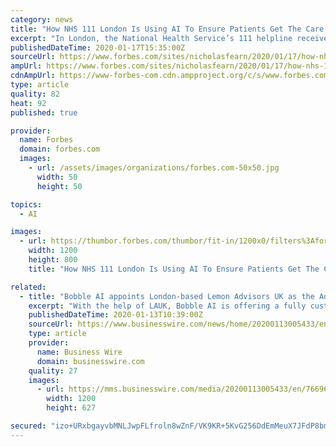 ```yaml
---
category: news
title: "How NHS 111 London Is Using AI To Ensure Patients Get The Care They Need Urgently"
excerpt: "In London, the National Health Service’s 111 helpline receives up to 32,000 urgent calls every week. Here's how AI is helping the organisation deliver urgent medical health accurately and quickly."
publishedDateTime: 2020-01-17T15:35:00Z
sourceUrl: https://www.forbes.com/sites/nicholasfearn/2020/01/17/how-nhs-111-london-is-using-ai-to-ensure-patients-get-the-care-they-need-urgently/
ampUrl: https://www.forbes.com/sites/nicholasfearn/2020/01/17/how-nhs-111-london-is-using-ai-to-ensure-patients-get-the-care-they-need-urgently/amp/
cdnAmpUrl: https://www-forbes-com.cdn.ampproject.org/c/s/www.forbes.com/sites/nicholasfearn/2020/01/17/how-nhs-111-london-is-using-ai-to-ensure-patients-get-the-care-they-need-urgently/amp/
type: article
quality: 82
heat: 92
published: true

provider:
  name: Forbes
  domain: forbes.com
  images:
    - url: /assets/images/organizations/forbes.com-50x50.jpg
      width: 50
      height: 50

topics:
  - AI

images:
  - url: https://thumbor.forbes.com/thumbor/fit-in/1200x0/filters%3Aformat%28jpg%29/https%3A%2F%2Fspecials-images.forbesimg.com%2Fimageserve%2F1187779623%2F0x0.jpg
    width: 1200
    height: 800
    title: "How NHS 111 London Is Using AI To Ensure Patients Get The Care They Need Urgently"

related:
  - title: "Bobble AI appoints London-based Lemon Advisors UK as the Advisory Partner for Global Expansion"
    excerpt: "With the help of LAUK, Bobble AI is offering a fully customized white labeled Keyboard SDK, easily integrated into the existing mobile applications. All consumer-facing used-cases of a mobile app are replicated into the keyboard frontend, thus making them easily accessible to users. Any business sector, including Banks, Fintech, Telcos ..."
    publishedDateTime: 2020-01-13T10:39:00Z
    sourceUrl: https://www.businesswire.com/news/home/20200113005433/en/Bobble-AI-appoints-London-based-Lemon-Advisors-UK
    type: article
    provider:
      name: Business Wire
      domain: businesswire.com
    quality: 27
    images:
      - url: https://mms.businesswire.com/media/20200113005433/en/766967/23/Bobble_AI_Logo.jpg
        width: 1200
        height: 627

secured: "izo+URxbgayvbMNLJwpFLfroln8wZnF/VK9KR+5KvG256DdEmMeuX7JFdP8bmta5CWSMNsBr+U2IbQNaN9x0TnoRBcF9wFjmRRiQTbTTL4z16r2aIAtqR/By7OSsELK0h4CjZqg9AI0XH+LIi8BNeBOo1hDKqQpb8b6OdigmvjYFBkvVmVVgX+c+qImHq6DaEYdt2gdMEPp+ZPai3/KZuHgbdBsCyUVHU++d9hoj+RN6Avagb8E5hzBNMqUPUmh7NMkOyoe3GfwBo+fVp4mRC21RW4cpqHiTj95J0bgU6UUeCyHBiR59GkicLlsYveqAzf1xCT1R+i2o9OeDiGQLzN+/qBaT9wSKLytwNYXTNCm+T7ZN5bePnyzJRbyJZscnn7zzQdDy6fSKKkWGZRzOTKqZVFOgrWjj3IEO+a8zwhXTXZ4QOX0WcgeYFk97KMTn5AwMGDQ1+sg+USzP8GLghg==;fBsBPSucRj56KMdsQapcXg=="
---
```


